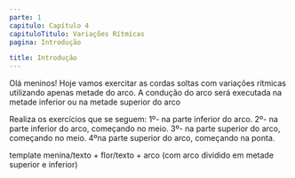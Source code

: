 ```yaml
---
parte: 1
capitulo: Capítulo 4
capituloTitulo: Variações Rítmicas
pagina: Introdução

title: Introdução
---
```


Olá meninos! Hoje vamos exercitar as cordas soltas com variações rítmicas utilizando apenas metade do arco. A condução do arco será executada na metade inferior ou na metade superior do arco

Realiza os exercícios que se seguem:
1º- na parte inferior do arco.
2º- na parte inferior do arco, começando no meio.
3º- na parte superior do arco, começando no meio.
4ºna parte superior do arco, começando na ponta.

template menina/texto + flor/texto + arco (com arco dividido em metade superior e inferior)
